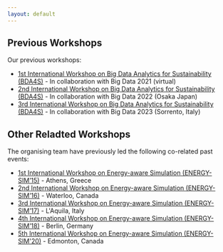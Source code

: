 ```yaml
---
layout: default
---
```

## Previous Workshops

Our previous workshops:

- [1st International Workshop on Big Data Analytics for Sustainability (BDA4S)](2021) - In collaboration with Big Data 2021 (virtual)
- [2nd International Workshop on Big Data Analytics for Sustainability (BDA4S)](2022) - In collaboration with Big Data 2022 (Osaka Japan)
- [3rd International Workshop on Big Data Analytics for Sustainability (BDA4S)](2023) - In collaboration with Big Data 2023 (Sorrento, Italy)

## Other Reladted Workshops

The organising team have previously led the following co-related past events: 

- [1st International Workshop on Energy-aware Simulation (ENERGY-SIM’15)](http://energy-sim.org/2015) - Athens, Greece
- [2nd International Workshop on Energy-aware Simulation (ENERGY-SIM’16)](http://energy-sim.org/2016) - Waterloo, Canada
- [3rd International Workshop on Energy-aware Simulation (ENERGY-SIM’17)](http://energy-sim.org/2017) - L'Aquila, Italy
- [4th International Workshop on Energy-aware Simulation (ENERGY-SIM’18)](http://energy-sim.org/2018) - Berlin, Germany
- [5th International Workshop on Energy-aware Simulation (ENERGY-SIM'20)](http://energy-sim.org/) - Edmonton, Canada
